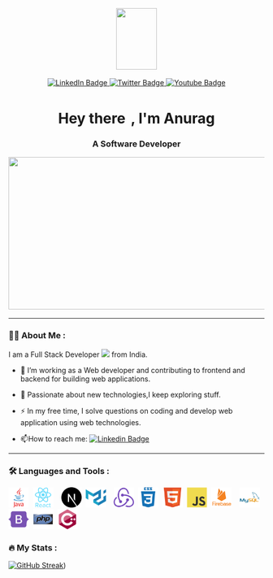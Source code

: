 
<div id="header" align="center">

<img src="https://media.giphy.com/media/jdPMeyv9rn0hZHh8n9/giphy.gif"   width="80px" height="121px" frameBorder="0" class="giphy-embed" /></div>


<div id="badges" align="center">
   <a href="https://www.linkedin.com/in/anurag-tiwari-1935a1215/">
  <img src="https://img.shields.io/badge/LinkedIn-blue?style=for-the-badge&logo=linkedin&logoColor=white" alt="LinkedIn Badge"/>
     </a>
   <a href="https://mobile.twitter.com/Anurag__9">
     <img src="https://img.shields.io/badge/Twitter-blue?style=for-the-badge&logo=twitter&logoColor=white" alt="Twitter Badge"/>
  </a>
 <a href="https://www.facebook.com/people/Anurag-T/100025314247924/">
  <img src="https://img.shields.io/badge/Facebook-blue?style=for-the-badge&logo=youtube&logoColor=white" alt="Youtube Badge"/>
  </a>
  
</div>


<h1 align="center">
  Hey there 
  <img src="https://media.giphy.com/media/hvRJCLFzcasrR4ia7z/giphy.gif" width="4px"height="33px" />,
   I'm Anurag
   </br>
   <h3 align="center">A Software Developer</h3>
</h1>




<div align="center">
  <img src="https://media.giphy.com/media/dWesBcTLavkZuG35MI/giphy.gif" width="600" height="300"/>
</div>



---

### :man_technologist: About Me :


I am a Full Stack Developer <img src="https://media.giphy.com/media/WUlplcMpOCEmTGBtBW/giphy.gif" width="30"> from India.

- :telescope: I’m working as a Web developer and contributing to frontend and backend for building web applications.

- :seedling: Passionate about new technologies,I keep exploring stuff.

- :zap: In my free time, I solve questions on coding and develop web application using web technologies.

- :mailbox:How to reach me: [![Linkedin Badge](https://img.shields.io/badge/-linkdin-blue?style=flat&logo=Linkedin&logoColor=white)](https://www.linkedin.com/in/anurag-tiwari-1935a1215/)



---

### :hammer_and_wrench: Languages and Tools :

<div>
  <img src="https://github.com/devicons/devicon/blob/master/icons/java/java-original-wordmark.svg" title="Java" alt="Java" width="40" height="40"/>&nbsp;
  <img src="https://github.com/devicons/devicon/blob/master/icons/react/react-original-wordmark.svg" title="React" alt="React" width="40" height="40"/>&nbsp;
  &nbsp;
   <img src="https://github.com/devicons/devicon/blob/master/icons/nextjs/nextjs-original.svg" title="MySQL"  alt="MySQL" width="40" height="40"/>&nbsp;
  <img src="https://github.com/devicons/devicon/blob/master/icons/materialui/materialui-original.svg" title="Material UI" alt="Material UI" width="40" height="40"/>&nbsp;
  &nbsp;
  <img src="https://github.com/devicons/devicon/blob/master/icons/redux/redux-original.svg" title="Redux" alt="Redux " width="40" height="40"/>&nbsp;
  <img src="https://github.com/devicons/devicon/blob/master/icons/css3/css3-plain-wordmark.svg"  title="CSS3" alt="CSS" width="40" height="40"/>&nbsp;
  <img src="https://github.com/devicons/devicon/blob/master/icons/html5/html5-original.svg" title="HTML5" alt="HTML" width="40" height="40"/>&nbsp;
  <img src="https://github.com/devicons/devicon/blob/master/icons/javascript/javascript-original.svg" title="JavaScript" alt="JavaScript" width="40" height="40"/>&nbsp;
  <img src="https://github.com/devicons/devicon/blob/master/icons/firebase/firebase-plain-wordmark.svg" title="Firebase" alt="Firebase" width="40" height="40"/>&nbsp;
  &nbsp;
  <img src="https://github.com/devicons/devicon/blob/master/icons/mysql/mysql-original-wordmark.svg" title="MySQL"  alt="MySQL" width="40" height="40"/>&nbsp;
<img src="https://github.com/devicons/devicon/blob/master/icons/bootstrap/bootstrap-plain.svg" title="MySQL"  alt="MySQL" width="40" height="40"/>&nbsp;
<img src="https://github.com/devicons/devicon/blob/master/icons/php/php-original.svg" title="MySQL"  alt="MySQL" width="40" height="40"/>&nbsp;
<img src="https://github.com/devicons/devicon/blob/master/icons/cplusplus/cplusplus-original.svg" title="MySQL"  alt="MySQL" width="40" height="40"/>&nbsp;
</div>




### :fire: My Stats :


[![GitHub Streak](http://github-readme-streak-stats.herokuapp.com?user=Atanurag&theme=dark&background=000000)](https://github.com/Atanurag))


<!--
**Atanurag/Atanurag** is a ✨ _special_ ✨ repository because its `README.md` (this file) appears on your GitHub profile.

Here are some ideas to get you started:

- 🔭 I’m currently working on ...
- 🌱 I’m currently learning ...
- 👯 I’m looking to collaborate on ...
- 🤔 I’m looking for help with ...
- 💬 Ask me about ...
- 📫 How to reach me: ...
- 😄 Pronouns: ...
- ⚡ Fun fact: ...
-->

